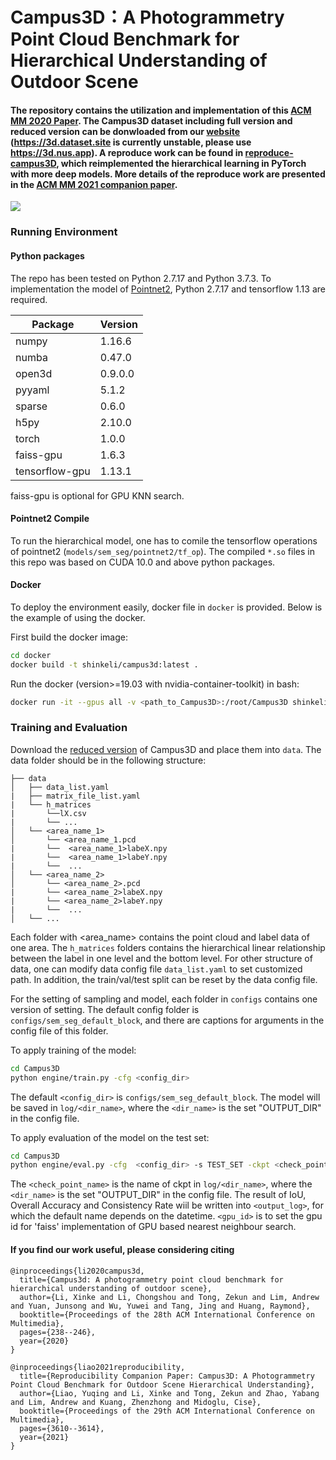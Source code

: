 # Campus3D：A Photogrammetry Point Cloud Benchmark for Hierarchical Understanding of Outdoor Scene
#### The repository contains the utilization and implementation of this [ACM MM 2020 Paper](https://arxiv.org/abs/2008.04968). The Campus3D dataset including full version and reduced version can be donwloaded from our [website](https://3d.nus.app) (https://3d.dataset.site is currently unstable, please use https://3d.nus.app). A reproduce work can be found in [reproduce-campus3D](https://github.com/Yuqing-Liao/reproduce-campus3d), which reimplemented the hierarchical learning in PyTorch with more deep models. More details of the reproduce work are presented in the [ACM MM 2021 companion paper](https://dl.acm.org/doi/pdf/10.1145/3474085.3477934).
![](SixRegion.png)



### Running Environment
#### Python packages
The repo has been tested on Python 2.7.17 and Python 3.7.3.
To implementation the model of [Pointnet2](https://github.com/charlesq34/pointnet2), Python 2.7.17 and tensorflow 1.13 are required. 

|  Package   | Version  |
|  ----  | ----  |
|numpy|1.16.6|
|numba|0.47.0|
|open3d|0.9.0.0|
|pyyaml|5.1.2|
|sparse|0.6.0|
|h5py|2.10.0|
|torch|1.0.0|
|faiss-gpu|1.6.3| 
|tensorflow-gpu|1.13.1|


faiss-gpu is optional for GPU KNN search. 

#### Pointnet2 Compile
To run the hierarchical model, one has to comile the tensorflow operations of pointnet2 (`models/sem_seg/pointnet2/tf_op`).
The compiled `*.so` files in this repo was based on CUDA 10.0 and above python packages.

#### Docker

To deploy the environment easily, docker file in `docker` is provided. Below is the example of using the docker. 

First build the docker image:
```bash
cd docker
docker build -t shinkeli/campus3d:latest .
```
Run the docker (version>=19.03 with nvidia-container-toolkit) in bash:
```bash
docker run -it --gpus all -v <path_to_Campus3D>:/root/Campus3D shinkeli/campus3d:latest /bin/bash
```

### Training and Evaluation 
Download the [reduced version](https://3d.dataset.site) of Campus3D and place them into `data`. The data folder should be in the following structure:
```
├── data
│   ├── data_list.yaml
|   ├── matrix_file_list.yaml
|   └── h_matrices
|       └──lX.csv
|       └── ...
│   └── <area_name_1>
│       └── <area_name_1.pcd
|       └──  <area_name_1>labeX.npy
|       └──  <area_name_1>labeY.npy
|       └──  ...
│   └── <area_name_2>
│       └── <area_name_2>.pcd
|       └── <area_name_2>labeX.npy
|       └── <area_name_2>labeY.npy
|       └──  ...
│   └── ...
```
Each folder with <area_name> contains the point cloud and label data of one area. The `h_matrices` folders contains the hierarchical linear relationship between the label in one level and the bottom level. For other structure of data, one can modify data config file `data_list.yaml` to set customized path. In addition, the train/val/test split can be reset by the data config file.

For the setting of sampling and model, each folder in `configs` contains one version of setting. The default config folder is `configs/sem_seg_default_block`, and there are captions for arguments in the config file of this folder.

To apply training of the model:
```bash
cd Campus3D
python engine/train.py -cfg <config_dir>
```
The default `<config_dir>` is `configs/sem_seg_default_block`. The model will be saved in `log/<dir_name>`, where the `<dir_name>` is the set "OUTPUT_DIR" in the config file.


To apply evaluation of the model on the test set:
```bash
cd Campus3D
python engine/eval.py -cfg  <config_dir> -s TEST_SET -ckpt <check_point_name> -o <output_log> -gpu <gpu_id>
```
The `<check_point_name>` is the name of ckpt in `log/<dir_name>`, where the `<dir_name>` is the set "OUTPUT_DIR" in the config file. The result of IoU, Overall Accuracy and Consistency Rate wiil be written into `<output_log>`, for which the default name depends on the datetime. `<gpu_id>` is to set the gpu id for 'faiss' implementation of GPU based nearest neighbour search.


#### If you find our work useful, please considering citing

```
@inproceedings{li2020campus3d,
  title={Campus3d: A photogrammetry point cloud benchmark for hierarchical understanding of outdoor scene},
  author={Li, Xinke and Li, Chongshou and Tong, Zekun and Lim, Andrew and Yuan, Junsong and Wu, Yuwei and Tang, Jing and Huang, Raymond},
  booktitle={Proceedings of the 28th ACM International Conference on Multimedia},
  pages={238--246},
  year={2020}
}

@inproceedings{liao2021reproducibility,
  title={Reproducibility Companion Paper: Campus3D: A Photogrammetry Point Cloud Benchmark for Outdoor Scene Hierarchical Understanding},
  author={Liao, Yuqing and Li, Xinke and Tong, Zekun and Zhao, Yabang and Lim, Andrew and Kuang, Zhenzhong and Midoglu, Cise},
  booktitle={Proceedings of the 29th ACM International Conference on Multimedia},
  pages={3610--3614},
  year={2021}
}
```

